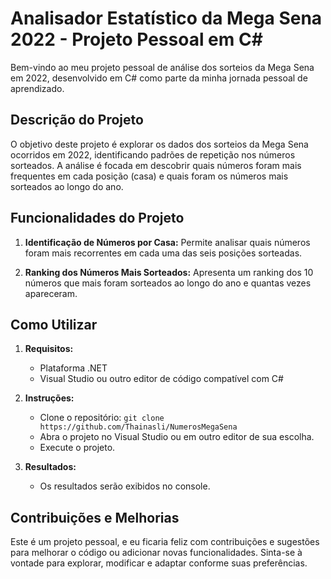 # Analisador Estatístico da Mega Sena 2022 - Projeto Pessoal em C#

Bem-vindo ao meu projeto pessoal de análise dos sorteios da Mega Sena em 2022, desenvolvido em C# como parte da minha jornada pessoal de aprendizado.

## Descrição do Projeto

O objetivo deste projeto é explorar os dados dos sorteios da Mega Sena ocorridos em 2022, identificando padrões de repetição nos números sorteados. A análise é focada em descobrir quais números foram mais frequentes em cada posição (casa) e quais foram os números mais sorteados ao longo do ano.

## Funcionalidades do Projeto

1. **Identificação de Números por Casa:** Permite analisar quais números foram mais recorrentes em cada uma das seis posições sorteadas.

2. **Ranking dos Números Mais Sorteados:** Apresenta um ranking dos 10 números que mais foram sorteados ao longo do ano e quantas vezes apareceram.

## Como Utilizar

1. **Requisitos:**
   - Plataforma .NET
   - Visual Studio ou outro editor de código compatível com C#

2. **Instruções:**
   - Clone o repositório: `git clone https://github.com/Thainasli/NumerosMegaSena`
   - Abra o projeto no Visual Studio ou em outro editor de sua escolha.
   - Execute o projeto.

3. **Resultados:**
   - Os resultados serão exibidos no console.

## Contribuições e Melhorias

Este é um projeto pessoal, e eu ficaria feliz com contribuições e sugestões para melhorar o código ou adicionar novas funcionalidades. Sinta-se à vontade para explorar, modificar e adaptar conforme suas preferências.
